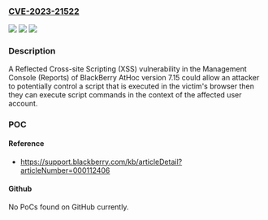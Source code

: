 ### [CVE-2023-21522](https://cve.mitre.org/cgi-bin/cvename.cgi?name=CVE-2023-21522)
![](https://img.shields.io/static/v1?label=Product&message=AtHoc&color=blue)
![](https://img.shields.io/static/v1?label=Version&message=7.15%20&color=brightgreen)
![](https://img.shields.io/static/v1?label=Vulnerability&message=n%2Fa&color=blue)

### Description

A Reflected Cross-site Scripting (XSS) vulnerability in the Management Console (Reports) of BlackBerry AtHoc version 7.15 could allow an attacker to potentially control a script that is executed in the victim's browser then they can execute script commands in the context of the affected user account. 

### POC

#### Reference
- https://support.blackberry.com/kb/articleDetail?articleNumber=000112406

#### Github
No PoCs found on GitHub currently.

